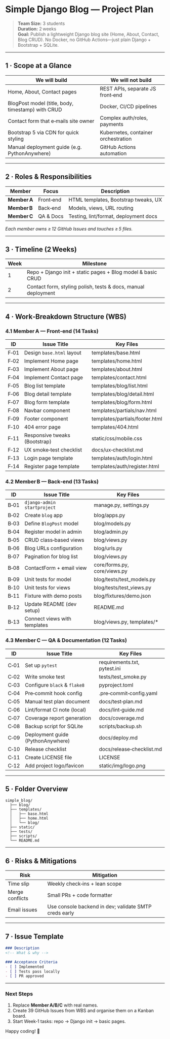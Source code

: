# Simple Django Blog — Project Plan

> **Team Size:** 3 students  
> **Duration:** 2 weeks  
> **Goal:** Publish a lightweight Django blog site (Home, About, Contact, Blog CRUD). No Docker, no GitHub Actions—just plain Django + Bootstrap + SQLite.

---
## 1 · Scope at a Glance
| We **will** build | We will **not** build |
|---|---|
| Home, About, Contact pages | REST APIs, separate JS front‑end |
| BlogPost model (title, body, timestamp) with CRUD | Docker, CI/CD pipelines |
| Contact form that e‑mails site owner | Complex auth/roles, payments |
| Bootstrap 5 via CDN for quick styling | Kubernetes, container orchestration |
| Manual deployment guide (e.g. PythonAnywhere) | GitHub Actions automation |

---
## 2 · Roles & Responsibilities
| Member | Focus | Description |
|---|---|---|
| **Member A** | Front‑end | HTML templates, Bootstrap tweaks, UX |
| **Member B** | Back‑end | Models, views, URL routing |
| **Member C** | QA & Docs | Testing, lint/format, deployment docs |

*Each member owns ≥ 12 GitHub Issues and touches ≥ 5 files.*

---
## 3 · Timeline (2 Weeks)
| Week | Milestone |
|---|---|
| 1 | Repo + Django init + static pages + Blog model & basic CRUD |
| 2 | Contact form, styling polish, tests & docs, manual deployment |

---
## 4 · Work‑Breakdown Structure (WBS)
### 4.1 Member A — Front‑end (14 Tasks)
| ID | Issue Title | Key Files |
|---|---|---|
| F‑01 | Design `base.html` layout | templates/base.html |
| F‑02 | Implement Home page | templates/home.html |
| F‑03 | Implement About page | templates/about.html |
| F‑04 | Implement Contact page | templates/contact.html |
| F‑05 | Blog list template | templates/blog/list.html |
| F‑06 | Blog detail template | templates/blog/detail.html |
| F‑07 | Blog form template | templates/blog/form.html |
| F‑08 | Navbar component | templates/partials/nav.html |
| F‑09 | Footer component | templates/partials/footer.html |
| F‑10 | 404 error page | templates/404.html |
| F‑11 | Responsive tweaks (Bootstrap) | static/css/mobile.css |
| F‑12 | UX smoke‑test checklist | docs/ux‑checklist.md |
| F‑13 | Login page template | templates/auth/login.html |
| F‑14 | Register page template | templates/auth/register.html |

### 4.2 Member B — Back‑end (13 Tasks)
| ID | Issue Title | Key Files |
|---|---|---|
| B‑01 | `django‑admin startproject` | manage.py, settings.py |
| B‑02 | Create `blog` app | blog/apps.py |
| B‑03 | Define `BlogPost` model | blog/models.py |
| B‑04 | Register model in admin | blog/admin.py |
| B‑05 | CRUD class‑based views | blog/views.py |
| B‑06 | Blog URLs configuration | blog/urls.py |
| B‑07 | Pagination for blog list | blog/views.py |
| B‑08 | ContactForm + email view | core/forms.py, core/views.py |
| B‑09 | Unit tests for model | blog/tests/test_models.py |
| B‑10 | Unit tests for views | blog/tests/test_views.py |
| B‑11 | Fixture with demo posts | blog/fixtures/demo.json |
| B‑12 | Update README (dev setup) | README.md |
| B‑13 | Connect views with templates | blog/views.py, templates/* |

### 4.3 Member C — QA & Documentation (12 Tasks)
| ID | Issue Title | Key Files |
|---|---|---|
| C‑01 | Set up `pytest` | requirements.txt, pytest.ini |
| C‑02 | Write smoke test | tests/test_smoke.py |
| C‑03 | Configure `black` & `flake8` | pyproject.toml |
| C‑04 | Pre‑commit hook config | .pre‑commit‑config.yaml |
| C‑05 | Manual test plan document | docs/test‑plan.md |
| C‑06 | Lint/format CI note (local) | docs/lint‑guide.md |
| C‑07 | Coverage report generation | docs/coverage.md |
| C‑08 | Backup script for SQLite | scripts/backup.sh |
| C‑09 | Deployment guide (PythonAnywhere) | docs/deploy.md |
| C‑10 | Release checklist | docs/release‑checklist.md |
| C‑11 | Create LICENSE file | LICENSE |
| C‑12 | Add project logo/favicon | static/img/logo.png |

---
## 5 · Folder Overview
```
simple_blog/
  ├── blog/
  ├── templates/
  │   ├── base.html
  │   ├── home.html
  │   └── blog/
  ├── static/
  ├── tests/
  ├── scripts/
  └── README.md
```

---
## 6 · Risks & Mitigations
| Risk | Mitigation |
|---|---|
| Time slip | Weekly check‑ins + lean scope |
| Merge conflicts | Small PRs + code formatter |
| Email issues | Use console backend in dev; validate SMTP creds early |

---
## 7 · Issue Template
```markdown
### Description
<!-- What & why -->

### Acceptance Criteria
- [ ] Implemented
- [ ] Tests pass locally
- [ ] PR approved
```

---
### Next Steps
1. Replace **Member A/B/C** with real names.  
2. Create 39 GitHub Issues from WBS and organise them on a Kanban board.  
3. Start Week‑1 tasks: repo → Django init → basic pages.

Happy coding! 🎉
